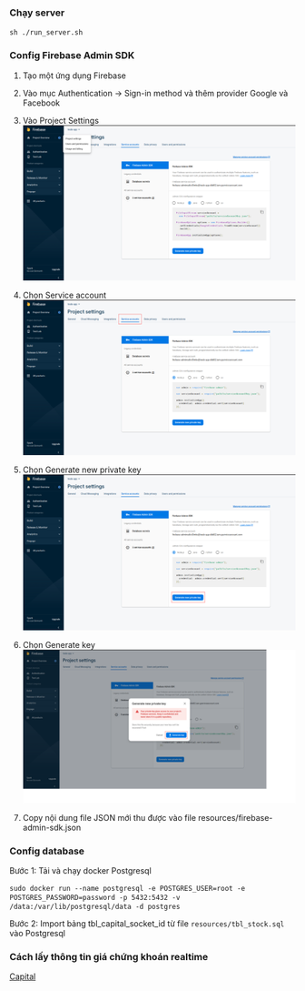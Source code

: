 ### Chạy server

```shell
sh ./run_server.sh
```

### Config Firebase Admin SDK

1. Tạo một ứng dụng Firebase
2. Vào mục Authentication -> Sign-in method và thêm provider Google và Facebook
3. Vào Project Settings
   ![image info](readme-images/project-settings.png)

4. Chọn Service account
   ![image info](readme-images/service-accounts.png)

5. Chọn Generate new private key
   ![image info](readme-images/generate-key.png)

6. Chọn Generate key
   ![image info](readme-images/generate-key-2.png)

7. Copy nội dung file JSON mới thu được vào file resources/firebase-admin-sdk.json

### Config database

Bước 1: Tải và chạy docker Postgresql

```shell
sudo docker run --name postgresql -e POSTGRES_USER=root -e POSTGRES_PASSWORD=password -p 5432:5432 -v /data:/var/lib/postgresql/data -d postgres
```

Bước 2: Import bảng tbl_capital_socket_id từ file ```resources/tbl_stock.sql``` vào Postgresql

### Cách lấy thông tin giá chứng khoán realtime

[Capital](/src/main/java/com/backend/tradeappbackend/stock/README.md)